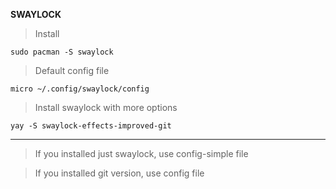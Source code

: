 **SWAYLOCK**

>Install

```
sudo pacman -S swaylock
```

>Default config file

```
micro ~/.config/swaylock/config
```

>Install swaylock with more options

```
yay -S swaylock-effects-improved-git
```

---

>If you installed just swaylock, use config-simple file

>If you installed git version, use config file
